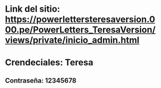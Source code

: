 # Link del sitio: https://powerlettersteresaversion.000.pe/PowerLetters_TeresaVersion/views/private/inicio_admin.html
# Crendeciales: Teresa 
## Contraseña: 12345678

